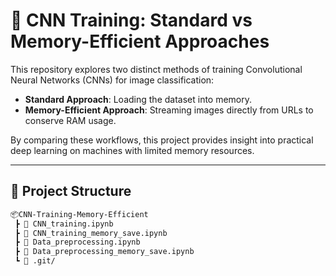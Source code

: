 # 🧠 CNN Training: Standard vs Memory-Efficient Approaches

This repository explores two distinct methods of training Convolutional Neural Networks (CNNs) for image classification:

- **Standard Approach**: Loading the dataset into memory.
- **Memory-Efficient Approach**: Streaming images directly from URLs to conserve RAM usage.

By comparing these workflows, this project provides insight into practical deep learning on machines with limited memory resources.

---

## 📁 Project Structure

```bash
📦CNN-Training-Memory-Efficient
 ┣ 📓 CNN_training.ipynb
 ┣ 📓 CNN_training_memory_save.ipynb
 ┣ 📓 Data_preprocessing.ipynb
 ┣ 📓 Data_preprocessing_memory_save.ipynb
 ┗ 📂 .git/
